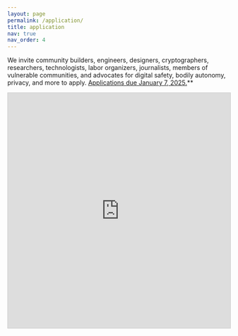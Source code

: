 ```yaml
---
layout: page
permalink: /application/
title: application
nav: true
nav_order: 4
---
```


We invite community builders, engineers, designers, cryptographers, researchers, technologists, labor organizers, journalists, members of vulnerable communities, and advocates for digital safety, bodily autonomy, privacy, and more to apply. [Applications due January 7, 2025.](https://airtable.com/appqz1LytVCVxTw3z/pagqSIwADrFRVIPl3/form)**

<iframe class="airtable-embed" src="https://airtable.com/embed/appqz1LytVCVxTw3z/pagqSIwADrFRVIPl3/form" frameborder="0" onmousewheel="" width="100%" height="533" style="background: transparent; border: 1px solid #ccc;"></iframe>
